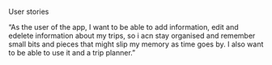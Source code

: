User stories

“As the user of the app, I want to be able to add information, edit and edelete information about my trips, so i acn stay organised and remember small bits and pieces that might slip my memory as time goes by. I also want to be able to use it and a trip planner.”